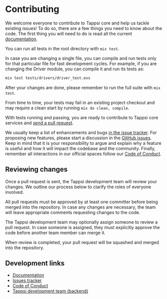 # Contributing

We welcome everyone to contribute to Tappsi core and help us tackle
existing issues!  To do so, there are a few things you need to know
about the code. The first thing you will need to do is read all the
current [documentation][1].

You can run all tests in the root directory with `mix test`.

In case you are changing a single file, you can compile and run tests
only for that particular file for fast development cycles. For
example, if you are changing the Driver module, you can compile it and
run its tests as:

```sh
mix test tests/drivers/driver_test.exs
```

After your changes are done, please remember to run the full suite with
`mix test`.

From time to time, your tests may fail in an existing project checkout
and may require a clean start by running `mix do clean, compile`.

With tests running and passing, you are ready to contribute to Tappsi
core services and [send a pull
request](https://help.github.com/articles/using-pull-requests/).

We usually keep a list of enhancements and bugs [in the issue
tracker][2].  For proposing new features, please start a discussion in
the [GitHub issues][2]. Keep in mind that it is your
responsibility to argue and explain why a feature is useful and how it
will impact the codebase and the community. Finally, remember all
interactions in our official spaces follow our [Code of Conduct][3].

## Reviewing changes

Once a pull request is sent, the Tappsi development team will review
your changes.  We outline our process below to clarify the roles of
everyone involved.

All pull requests must be approved by at least one committer before
being merged into the repository. In case any changes are necessary,
the team will leave appropriate comments requesting changes to the
code.

The Tappsi development team may optionally assign someone to review a
pull request.  In case someone is assigned, they must explicitly
approve the code before another team member can merge it.

When review is completed, your pull request will be squashed and
merged into the repository.

## Development links

  * [Documentation][1]
  * [Issues tracker][2]
  * [Code of Conduct][3]
  * [Tappsi development team (backend)][4]

  [1]: https://github.com/tappsi/sonar/wiki
  [2]: https://github.com/tappsi/sonar/issues
  [3]: CODE_OF_CONDUCT.md
  [4]: https://chat.easytaxi.net.br/easytaxi/channels/coitdevbackend